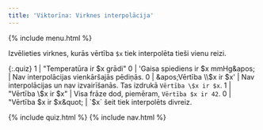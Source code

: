 ```yaml
---
title: 'Viktorīna: Virknes interpolācija'
---
```


{% include menu.html %}

Izvēlieties virknes, kurās vērtība `$x` tiek interpolēta tieši vienu reizi.

{:.quiz}
1 | &quot;Temperatūra ir $x grādi&quot;
0 | &apos;Gaisa spiediens ir $x mmHg&apos; | Nav interpolācijas vienkāršajās pēdiņās.
0 | &apos;Vērtība \\$x ir $x&apos; | Nav interpolācijas un nav izvairīšanās. Tas izdrukā `Vērtība \$x ir $x`.
1 | &quot;Vērtība \\$x ir $x&quot; | Visa frāze dod, piemēram, `Vērtība $x ir 42`.
0 | &quot;Vērtība $x ir $x&quot; | `$x` šeit tiek interpolēts divreiz.

{% include quiz.html %}
{% include nav.html %}